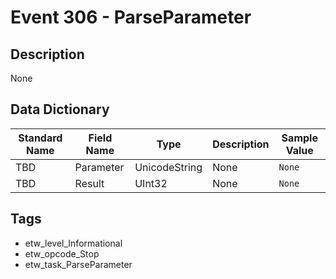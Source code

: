 # Event 306 - ParseParameter

## Description
None

## Data Dictionary
|Standard Name|Field Name|Type|Description|Sample Value|
|---|---|---|---|---|
|TBD|Parameter|UnicodeString|None|`None`|
|TBD|Result|UInt32|None|`None`|

## Tags
* etw_level_Informational
* etw_opcode_Stop
* etw_task_ParseParameter